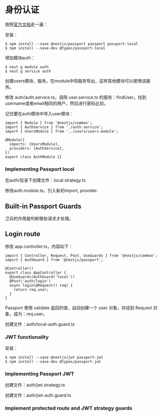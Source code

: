 # 身份认证

按照[官方文档](https://docs.nestjs.com/security/authentication)走一遍：

安装：

    $ npm install --save @nestjs/passport passport passport-local
    $ npm install --save-dev @types/passport-local

增加模块auth：

    $ nest g module auth
    $ nest g service auth

创建users模块、服务。在module中将服务导出，这样其他模块可以使用该服务。

修改 auth/auth.service.ts，调用 user.service.ts 的服务：findUser。找到username或者email相同的用户，然后进行密码比较。

记住要在auth模块中导入user模块：

```
import { Module } from '@nestjs/common';
import { AuthService } from './auth.service';
import { UsersModule } from '../users/users.module';

@Module({
  imports: [UsersModule],
  providers: [AuthService],
})
export class AuthModule {}
```

### Implementing Passport local

在auth/目录下创建文件：local.strategy.ts

修改auth.module.ts，引入新的import, provider.


## Built-in Passport Guards

卫兵的作用是判断哪些请求才处理。


## Login route

修改 app.controller.ts，内容如下：

```
import { Controller, Request, Post, UseGuards } from '@nestjs/common';
import { AuthGuard } from '@nestjs/passport';

@Controller()
export class AppController {
  @UseGuards(AuthGuard('local'))
  @Post('auth/login')
  async login(@Request() req) {
    return req.user;
  }
}
```

Passport 使用 validate 返回的值，自动创建一个 user 对象，并挂到 Request 对象，成为：req.user。


创建文件：auth/local-auth.guard.ts


### JWT functionality

安装：

    $ npm install --save @nestjs/jwt passport-jwt
    $ npm install --save-dev @types/passport-jwt


### Implementing Passport JWT

创建文件：auth/jwt.strategy.ts

创建文件：auth/jwt-auth.guard.ts


### Implement protected route and JWT strategy guards








